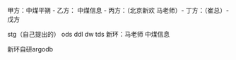 甲方：中煤平朔  - 乙方： 中煤信息 - 丙方：（北京新欢 马老师）- 丁方：（崔总）- 戊方

stg（自己提出的） ods ddl dw
tds
新环：马老师 
中煤信息

新环自研argodb